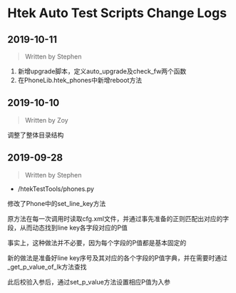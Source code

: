 # Htek Auto Test Scripts Change Logs

## 2019-10-11

> Written by Stephen

1. 新增upgrade脚本，定义auto_upgrade及check_fw两个函数
2. 在PhoneLib.htek_phones中新增reboot方法

## 2019-10-10

> Written by Zoy

调整了整体目录结构

## 2019-09-28

> Written by Stephen

* /htekTestTools/phones.py

修改了Phone中的set_line_key方法

原方法在每一次调用时读取cfg.xml文件，并通过事先准备的正则匹配出对应的字段，从而动态找到line key各字段对应的P值

事实上，这种做法并不必要，因为每个字段的P值都是基本固定的

新的做法是准备好line key序号及其对应的各个字段的P值字典，并在需要时通过_get_p_value_of_lk方法查找

此后校验入参后，通过set_p_value方法设置相应P值为入参
